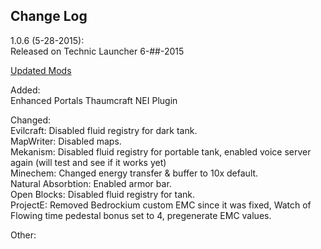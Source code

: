 ## Change Log

1.0.6 (5-28-2015):<br>
Released on Technic Launcher 6-##-2015

[Updated Mods](Updated-Mods/1.0.6.md)

Added:<br>
Enhanced Portals
Thaumcraft NEI Plugin

Changed:<br>
Evilcraft: Disabled fluid registry for dark tank.<br>
MapWriter: Disabled maps.<br>
Mekanism: Disabled fluid registry for portable tank, enabled voice server again (will test and see if it works yet)<br>
Minechem: Changed energy transfer & buffer to 10x default.<br>
Natural Absorbtion: Enabled armor bar.<br>
Open Blocks: Disabled fluid registry for tank.<br>
ProjectE: Removed Bedrockium custom EMC since it was fixed, Watch of Flowing time pedestal bonus set to 4, pregenerate EMC values.

Other:<br>
